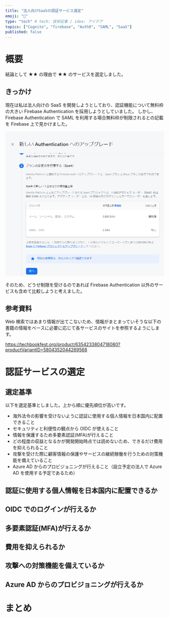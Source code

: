 ```yaml
---
title: "法人向けSaaSの認証サービス選定"
emoji: "📝"
type: "tech" # tech: 技術記事 / idea: アイデア
topics: ["Cognito", "firebase", "Auth0", "SAML", "SaaS"]
published: false
---
```


# 概要

結論として ★★ の理由で ★★ のサービスを選定しました。

## きっかけ

現在は私は法人向けの SaaS を開発しようとしており、認証機能について無料枠の大きい Firebase Authentication を採用しようとしていました。
しかし、Firebase Authentication で SAML を利用する場合無料枠が制限されるとの記載を Firebase 上で見かけました。

![Firebase AuthenticationでSAMLを利用する場合の無料枠制限](/images/selecting-authentication-service-for-btob-saas/firebasePlan.png)

そのため、どうせ制限を受けるのであれば Firebase Authentication 以外のサービスも含めて比較しようと考えました。

## 参考資料

Web 検索ではあまり情報が出てこないため、情報がまとまっていそうな以下の書籍の情報をベースに必要に応じて各サービスのサイトを参照するようにします。

https://techbookfest.org/product/6354233804718080?productVariantID=5804352044269568

# 認証サービスの選定

## 選定基準

以下を選定基準としました。上から順に優先順位が高いです。

- 海外法令の影響を受けないように認証に使用する個人情報を日本国内に配置できること
- セキュリティと利便性の観点から OIDC が使えること
- 情報を保護するため多要素認証(MFA)が行えること
- どの程度の収益となるかが開発開始時点では読めないため、できるだけ費用を抑えられること
- 攻撃を受けた際に顧客情報の保護やサービスの継続稼働を行うための対策機能を備えていること
- Azure AD からのプロビジョニングが行えること（設立予定の法人で Azure AD を使用する予定であるため）

## 認証に使用する個人情報を日本国内に配置できるか

## OIDC でのログインが行えるか

## 多要素認証(MFA)が行えるか

<!-- 2FAではなくMFA -->

## 費用を抑えられるか

## 攻撃への対策機能を備えているか

## Azure AD からのプロビジョニングが行えるか

# まとめ
